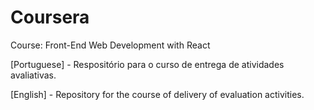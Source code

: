 # Coursera
Course: Front-End Web Development with React

[Portuguese] - Respositório para o curso de entrega de atividades avaliativas.

[English] - Repository for the course of delivery of evaluation activities.
